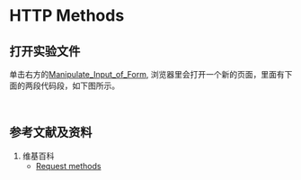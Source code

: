 # HTTP Methods

## 打开实验文件

单击右方的[Manipulate_Input_of_Form](https://codepen.io/quanbinn/pen/jOWWjwe), 浏览器里会打开一个新的页面，里面有下面的两段代码段，如下图所示。

```html
```

```javascript
```

## 参考文献及资料

1. 维基百科
	- [Request methods](https://en.wikipedia.org/wiki/Hypertext_Transfer_Protocol#Request_methods) 